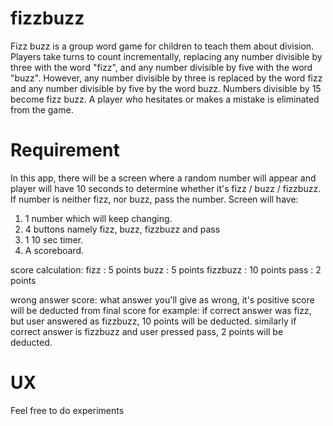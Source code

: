 # fizzbuzz

Fizz buzz is a group word game for children to teach them about division. Players take turns to count incrementally, replacing any number divisible by three with the word "fizz", and any number divisible by five with the word "buzz". However, any number divisible by three is replaced by the word fizz and any number divisible by five by the word buzz. Numbers divisible by 15 become fizz buzz. A player who hesitates or makes a mistake is eliminated from the game.


# Requirement

In this app, there will be a screen where a random number will appear and player will have 10 seconds to determine whether it's fizz / buzz / fizzbuzz. If number is neither fizz, nor buzz, pass the number.
Screen will have:
1. 1 number which will keep changing.
2. 4 buttons namely fizz, buzz, fizzbuzz and pass
3. 1 10 sec timer.
4. A scoreboard.

score calculation:
fizz : 5 points
buzz : 5 points
fizzbuzz : 10 points
pass : 2 points

wrong answer score: what answer you'll give as wrong, it's positive score will be deducted from final score
for example:
if correct answer was fizz, but user answered as fizzbuzz, 10 points will be deducted.
similarly if correct answer is fizzbuzz and user pressed pass, 2 points will be deducted.

# UX

Feel free to do experiments
